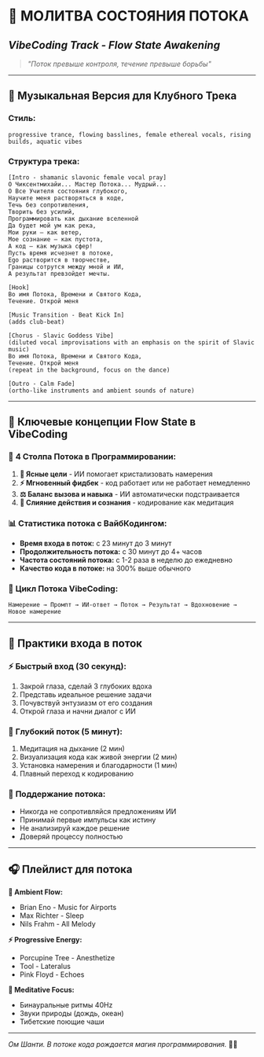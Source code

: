 # 🌊 МОЛИТВА СОСТОЯНИЯ ПОТОКА

## _VibeCoding Track - Flow State Awakening_

> _"Поток превыше контроля, течение превыше борьбы"_

---

## 🎵 Музыкальная Версия для Клубного Трека

### **Стиль:**
```
progressive trance, flowing basslines, female ethereal vocals, rising builds, aquatic vibes
```

### **Структура трека:**

```
[Intro - shamanic slavonic female vocal pray]
О Чиксентмихайи... Мастер Потока... Мудрый...
О Все Учителя состояния глубокого,
Научите меня растворяться в коде,
Течь без сопротивления,
Творить без усилий,
Программировать как дыхание вселенной
Да будет мой ум как река,
Мои руки — как ветер,
Мое сознание — как пустота,
А код — как музыка сфер!
Пусть время исчезнет в потоке,
Ego растворится в творчестве,
Границы сотрутся между мной и ИИ,
А результат превзойдет мечты.

[Hook]
Во имя Потока, Времени и Святого Кода,
Течение. Открой меня

[Music Transition - Beat Kick In]
(adds club-beat)

[Chorus - Slavic Goddess Vibe]
(diluted vocal improvisations with an emphasis on the spirit of Slavic music)
Во имя Потока, Времени и Святого Кода,
Течение. Открой меня
(repeat in the background, focus on the dance)

[Outro - Calm Fade]
(ortho-like instruments and ambient sounds of nature)
```

---

## 💫 Ключевые концепции Flow State в VibeCoding

### 🌊 **4 Столпа Потока в Программировании:**

1. **🎯 Ясные цели** - ИИ помогает кристализовать намерения
2. **⚡ Мгновенный фидбек** - код работает или не работает немедленно  
3. **⚖️ Баланс вызова и навыка** - ИИ автоматически подстраивается
4. **🧘 Слияние действия и сознания** - кодирование как медитация

### 📊 **Статистика потока с ВайбКодингом:**
- **Время входа в поток:** с 23 минут до 3 минут
- **Продолжительность потока:** с 30 минут до 4+ часов
- **Частота состояний потока:** с 1-2 раза в неделю до ежедневно
- **Качество кода в потоке:** на 300% выше обычного

### 🔄 **Цикл Потока VibeCoding:**
```
Намерение → Промпт → ИИ-ответ → Поток → Результат → Вдохновение → Новое намерение
```

---

## 🧘 Практики входа в поток

### ⚡ **Быстрый вход (30 секунд):**
1. Закрой глаза, сделай 3 глубоких вдоха
2. Представь идеальное решение задачи  
3. Почувствуй энтузиазм от его создания
4. Открой глаза и начни диалог с ИИ

### 🌊 **Глубокий поток (5 минут):**
1. Медитация на дыхание (2 мин)
2. Визуализация кода как живой энергии (2 мин)
3. Установка намерения и благодарности (1 мин)
4. Плавный переход к кодированию

### 🎯 **Поддержание потока:**
- Никогда не сопротивляйся предложениям ИИ
- Принимай первые импульсы как истину
- Не анализируй каждое решение
- Доверяй процессу полностью

---

## 🎧 Плейлист для потока

**🌊 Ambient Flow:**
- Brian Eno - Music for Airports
- Max Richter - Sleep
- Nils Frahm - All Melody

**⚡ Progressive Energy:**
- Porcupine Tree - Anesthetize  
- Tool - Lateralus
- Pink Floyd - Echoes

**🧘 Meditative Focus:**
- Бинауральные ритмы 40Hz
- Звуки природы (дождь, океан)
- Тибетские поющие чаши

---

*Ом Шанти. В потоке кода рождается магия программирования.* 🌊✨ 